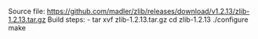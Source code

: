 Source file: https://github.com/madler/zlib/releases/download/v1.2.13/zlib-1.2.13.tar.gz
Build steps: - tar xvf zlib-1.2.13.tar.gz
               cd zlib-1.2.13
               ./configure
               make
